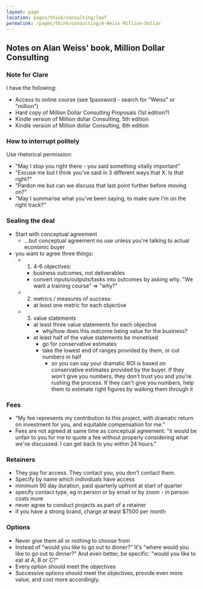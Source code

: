 ```yaml
---
layout: page
location: pages/think/consulting/leaf
permalink: /pages/think/consulting/A-Weiss-Million-Dollar
---
```


## Notes on Alan Weiss' book, Million Dollar Consulting

### Note for Clare

I have the following:

- Access to online course (see 1password - search for "Weiss" or "million")
- Hard copy of Million Dollar Consulting Proposals (1st edition?)
- Kindle version of Million dollar Consulting, 5th edition
- Kindle version of Million dollar Consulting, 6th edition

### How to interrupt politely

Use rhetorical permission:

- "May I stop you right there - you said something vitally important"
- "Excuse me but I think you've said in 3 different ways that X. Is that right?"
- "Pardon me but can we discuss that last point further before moving on?"
- "May I summarise what you've been saying, to make sure I'm on the right track?"

### Sealing the deal

- Start with conceptual agreement
  - ...but conceptual agreement no use unless you're talking to actual economic buyer
- you want to agree three things:
  - 1. 4-6 objectives:
    - business outcomes, not deliverables
    - convert inputs/outputs/tasks into outcomes by asking why. "We want a training course" => "why?"
  - 2. metrics / measures of success:
    - at least one metric for each objective
  - 3. value statements
    - at least three value statements for each objective 
      - why/how does this outcome being value for the business?
    - at least half of the value statements be monetised
      - go for conservative estimates 
      - take the lowest end of ranges provided by them, or cut numbers in half 
        - so you can say your dramatic ROI is based on conservative estimates provided by the buyer. If they won't give you numbers, they don't trust you and you're rushing the process. If they can't give you numbers, help them to estimate right figures by walking them through it

### Fees

- "My fee represents my contribution to this project, with dramatic return on investment for you, and equitable compensation for me."
- Fees are not agreed at same time as conceptual agreement: "it would be unfair to you for me to quote a fee without properly considering what we've discussed. I can get back to you within 24 hours."

### Retainers

- They pay for access. They contact you, you don't contact them.
- Specify by name which individuals have access
- minimum 90 day duration, paid quarterly upfront at start of quarter
- specify contact type, eg in person or by email or by zoom - in person costs more
- never agree to conduct projects as part of a retainer
- if you have a strong brand, charge at least $7500 per month

### Options

- Never give them all or nothing to choose from
- Instead of "would you like to go out to dinner?" It's "where would you like to go out to dinner?" And even better, be specific: "would you like to eat at A, B or C?"
- Every option should meet the objectives
- Successive options should meet the objectives, provide even more value, and cost more accordingly.
